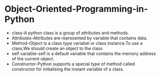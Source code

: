 # Object-Oriented-Programming-in-Python
* class-A python class is a group of attributes and methods.
* Attributes-Attributes are represented by variable that contains data.
* Method-Object is a class type variabel or class instance.To use a class,We should create an object to the class
* self variable-self is a default variable that contains the memory address of the current object.
* Constructor-Python supports a special type of method called constructor for initialising the instant variable of a class.
